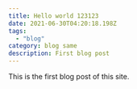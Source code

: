 ```yaml
---
title: Hello world 123123
date: 2021-06-30T04:20:18.198Z
tags: 
  - "blog"
category: blog same
description: First blog post
---
```

This is the first blog post of this site.

